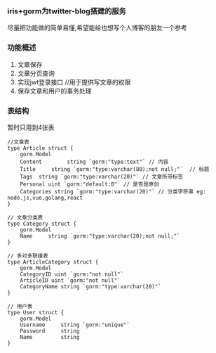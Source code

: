 ### iris+gorm为twitter-blog搭建的服务
尽量把功能做的简单易懂,希望能给也想写个人博客的朋友一个参考
### 功能概述
1. 文章保存
2. 文章分页查询
3. 实现jwt登录接口 //用于提供写文章的权限
4. 保存文章和用户的事务处理
### 表结构
暂时只用到4张表
```
//文章表
type Article struct {
	gorm.Model
	Content        string `gorm:"type:text"` // 内容
	Title     string `gorm:"type:varchar(80);not null;"`  // 标题
	Tags  string `gorm:"type:varchar(20)"` // 文章所带标签
	Personal uint `gorm:"default:0"` // 是否是原创
	Categories string `gorm:"type:varchar(20)"` // 分类字符串 eg: node.js,vue,golang,react
}
```
```
// 文章分类表
type Category struct {
	gorm.Model
	Name     string `gorm:"type:varchar(20);not null;"`
}
```
```
// 多对多联接表
type ArticleCategory struct {
	gorm.Model
	CategoryID uint `gorm:"not null"`
	ArticleID uint `gorm:"not null"`
	CategoryName string `gorm:"type:varchar(20)"`
}
```
```
// 用户表
type User struct {
	gorm.Model
	Username     string `gorm:"unique"`
	Password     string
	Name         string                      
}
```